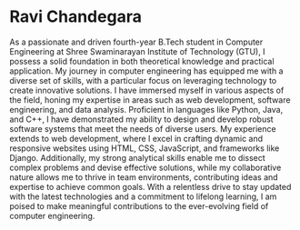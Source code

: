 # Ravi Chandegara

As a passionate and driven fourth-year B.Tech student in Computer Engineering at Shree Swaminarayan Institute of Technology (GTU), I possess a solid foundation in both theoretical knowledge and practical application. My journey in computer engineering has equipped me with a diverse set of skills, with a particular focus on leveraging technology to create innovative solutions. I have immersed myself in various aspects of the field, honing my expertise in areas such as web development, software engineering, and data analysis. Proficient in languages like Python, Java, and C++, I have demonstrated my ability to design and develop robust software systems that meet the needs of diverse users. My experience extends to web development, where I excel in crafting dynamic and responsive websites using HTML, CSS, JavaScript, and frameworks like Django. Additionally, my strong analytical skills enable me to dissect complex problems and devise effective solutions, while my collaborative nature allows me to thrive in team environments, contributing ideas and expertise to achieve common goals. With a relentless drive to stay updated with the latest technologies and a commitment to lifelong learning, I am poised to make meaningful contributions to the ever-evolving field of computer engineering.
